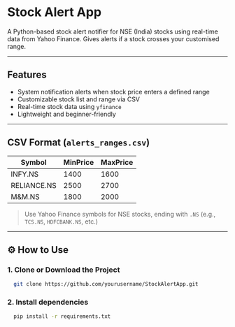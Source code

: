# Stock Alert App

A Python-based stock alert notifier for NSE (India) stocks using real-time data from Yahoo Finance.
Gives alerts if a stock crosses your customised range.

---

## Features

-  System notification alerts when stock price enters a defined range
-  Customizable stock list and range via CSV
-  Real-time stock data using `yfinance`
-  Lightweight and beginner-friendly

---

##  CSV Format (`alerts_ranges.csv`)

| Symbol      | MinPrice | MaxPrice |
|-------------|----------|----------|
| INFY.NS     | 1400     | 1600     |
| RELIANCE.NS | 2500     | 2700     |
| M&M.NS      | 1800     | 2000     |

> Use Yahoo Finance symbols for NSE stocks, ending with `.NS` (e.g., `TCS.NS`, `HDFCBANK.NS`, etc.)

---

## ⚙️ How to Use

### 1. Clone or Download the Project

```bash
  git clone https://github.com/yourusername/StockAlertApp.git
```

### 2. Install dependencies
```bash
  pip install -r requirements.txt
```
